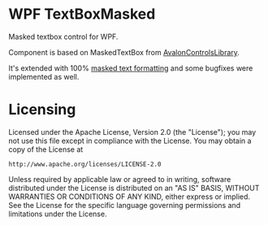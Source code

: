 WPF TextBoxMasked
=================

Masked textbox control for WPF.

Component is based on MaskedTextBox from [AvalonControlsLibrary](http://avaloncontrolslib.codeplex.com/).

It's extended with 100% [masked text formatting](http://msdn.microsoft.com/en-us/library/system.windows.forms.maskedtextbox.mask.aspx) and some bugfixes were implemented as well.

Licensing
=======

  Licensed under the Apache License, Version 2.0 (the "License");
  you may not use this file except in compliance with the License.
  You may obtain a copy of the License at

    http://www.apache.org/licenses/LICENSE-2.0

  Unless required by applicable law or agreed to in writing, software
  distributed under the License is distributed on an "AS IS" BASIS,
  WITHOUT WARRANTIES OR CONDITIONS OF ANY KIND, either express or implied.
  See the License for the specific language governing permissions and
  limitations under the License.
